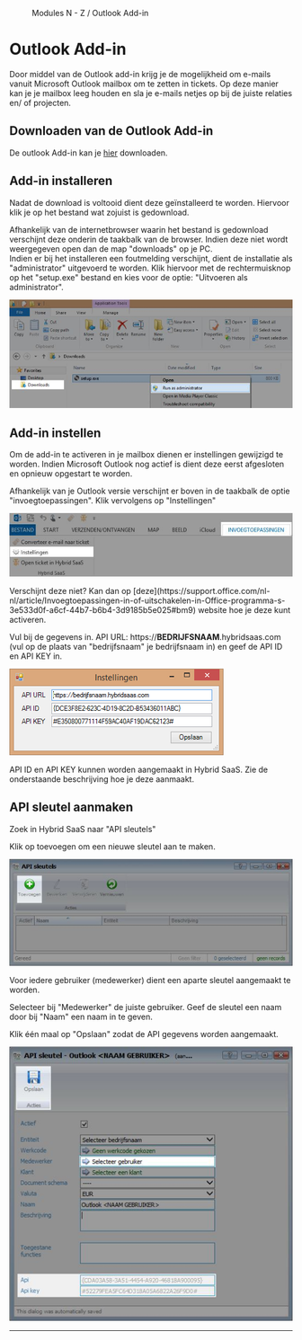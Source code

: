 <properties>
	<page>
		<title>Outlook Add-in installeren</title>
	</page>
	<menu>
		<position>Modules N - Z / Outlook Add-in </position> 
		<title>Outlook Add-in installeren</title>
	</menu>
</properties>

# Outlook Add-in #

Door middel van de Outlook add-in krijg je de mogelijkheid om e-mails vanuit Microsoft Outlook mailbox om te zetten in tickets. Op deze manier kan je je mailbox leeg houden en sla je e-mails netjes op bij de juiste relaties en/ of projecten.

## Downloaden van de Outlook Add-in ##

De outlook Add-in kan je [hier](http://hybridsaas.com/support) downloaden.

## Add-in installeren ##

Nadat de download is voltooid dient deze geïnstalleerd te worden. Hiervoor klik je op het bestand wat zojuist is gedownload. 

<div class="info">
Afhankelijk van de internetbrowser waarin het bestand is gedownload verschijnt deze onderin de taakbalk van de browser. Indien deze niet wordt weergegeven open dan de map "downloads" op je PC. 
</div>

<div class="info">
Indien er bij het installeren een foutmelding verschijnt, dient de installatie als "administrator" uitgevoerd te worden. Klik hiervoor met de rechtermuisknop op het "setup.exe" bestand en kies voor de optie: "Uitvoeren als administrator". 
</div>

![Invoegtoepassingen in Microsoft Outlook](images/uitvoeren-als-administrator.jpg)

## Add-in instellen ##

Om de add-in te activeren in je mailbox dienen er instellingen gewijzigd te worden. Indien Microsoft Outlook nog actief is dient deze eerst afgesloten en opnieuw opgestart te worden.

Afhankelijk van je Outlook versie verschijnt er boven in de taakbalk de optie "invoegtoepassingen". Klik vervolgens op "Instellingen"

![Invoegtoepassingen in Microsoft Outlook](images/invoegtoepassingen.jpg)

<div class="info">
Verschijnt deze niet? Kan dan op [deze](https://support.office.com/nl-nl/article/Invoegtoepassingen-in-of-uitschakelen-in-Office-programma-s-3e533d0f-a6cf-44b7-b6b4-3d9185b5e025#bm9) website hoe je deze kunt activeren.
</div>

Vul bij de gegevens in. API URL: https://**BEDRIJFSNAAM**.hybridsaas.com (vul op de plaats van "bedrijfsnaam" je bedrijfsnaam in) en geef de API ID en API KEY in.

![Instellingen wijzigen Outlook Add-in ](images/instellingen.jpg)

<div class="info">
API ID en API KEY kunnen worden aangemaakt in Hybrid SaaS. Zie de onderstaande beschrijving hoe je deze aanmaakt.
</div>

## API sleutel aanmaken ##

Zoek in Hybrid SaaS naar "API sleutels" 

Klik op toevoegen om een nieuwe sleutel aan te maken. 

![Nieuwe API sleutel toevoegen](images/toevoegen.jpg)

<div class="info">
Voor iedere gebruiker (medewerker) dient een aparte sleutel aangemaakt te worden.
</div>

Selecteer bij "Medewerker" de juiste gebruiker. Geef de sleutel een naam door bij "Naam" een naam in te geven.

Klik één maal op "Opslaan" zodat de API gegevens worden aangemaakt.

![E-mailadres instellen bij e-mailsjabloon](images/api-aanmaken.jpg)

----------




